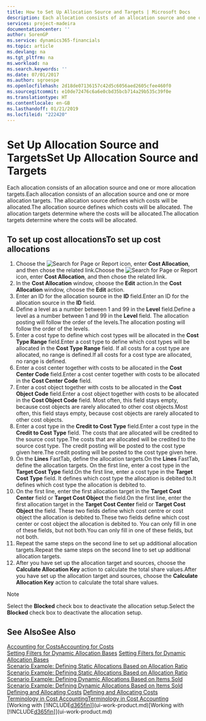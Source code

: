```yaml
---
title: How to Set Up Allocation Source and Targets | Microsoft Docs
description: Each allocation consists of an allocation source and one or more allocation targets. The allocation source defines which costs will be allocated. The allocation targets determine where the costs will be allocated.
services: project-madeira
documentationcenter: ''
author: SorenGP
ms.service: dynamics365-financials
ms.topic: article
ms.devlang: na
ms.tgt_pltfrm: na
ms.workload: na
ms.search.keywords: ''
ms.date: 07/01/2017
ms.author: sgroespe
ms.openlocfilehash: 2d18de07136157c42d5c6056aed2605cfee460f0
ms.sourcegitcommit: e10de72476c6a6e0cbd35bcb714a29b535c39f0e
ms.translationtype: HT
ms.contentlocale: en-GB
ms.lasthandoff: 01/21/2019
ms.locfileid: "222420"
---
```

# <a name="set-up-allocation-source-and-targets"></a><span data-ttu-id="30ef3-105">Set Up Allocation Source and Targets</span><span class="sxs-lookup"><span data-stu-id="30ef3-105">Set Up Allocation Source and Targets</span></span>
<span data-ttu-id="30ef3-106">Each allocation consists of an allocation source and one or more allocation targets.</span><span class="sxs-lookup"><span data-stu-id="30ef3-106">Each allocation consists of an allocation source and one or more allocation targets.</span></span> <span data-ttu-id="30ef3-107">The allocation source defines which costs will be allocated.</span><span class="sxs-lookup"><span data-stu-id="30ef3-107">The allocation source defines which costs will be allocated.</span></span> <span data-ttu-id="30ef3-108">The allocation targets determine where the costs will be allocated.</span><span class="sxs-lookup"><span data-stu-id="30ef3-108">The allocation targets determine where the costs will be allocated.</span></span>  

## <a name="to-set-up-cost-allocations"></a><span data-ttu-id="30ef3-109">To set up cost allocations</span><span class="sxs-lookup"><span data-stu-id="30ef3-109">To set up cost allocations</span></span>  
1.  <span data-ttu-id="30ef3-110">Choose the ![Search for Page or Report](media/ui-search/search_small.png "Search for Page or Report icon") icon, enter **Cost Allocation**, and then chose the related link.</span><span class="sxs-lookup"><span data-stu-id="30ef3-110">Choose the ![Search for Page or Report](media/ui-search/search_small.png "Search for Page or Report icon") icon, enter **Cost Allocation**, and then chose the related link.</span></span>  
2.  <span data-ttu-id="30ef3-111">In the **Cost Allocation** window, choose the **Edit** action.</span><span class="sxs-lookup"><span data-stu-id="30ef3-111">In the **Cost Allocation** window, choose the **Edit** action.</span></span>  
3.  <span data-ttu-id="30ef3-112">Enter an ID for the allocation source in the **ID** field.</span><span class="sxs-lookup"><span data-stu-id="30ef3-112">Enter an ID for the allocation source in the **ID** field.</span></span>  
4.  <span data-ttu-id="30ef3-113">Define a level as a number between 1 and 99 in the **Level** field.</span><span class="sxs-lookup"><span data-stu-id="30ef3-113">Define a level as a number between 1 and 99 in the **Level** field.</span></span> <span data-ttu-id="30ef3-114">The allocation posting will follow the order of the levels.</span><span class="sxs-lookup"><span data-stu-id="30ef3-114">The allocation posting will follow the order of the levels.</span></span>  
5.  <span data-ttu-id="30ef3-115">Enter a cost type to define which cost types will be allocated in the **Cost Type Range** field.</span><span class="sxs-lookup"><span data-stu-id="30ef3-115">Enter a cost type to define which cost types will be allocated in the **Cost Type Range** field.</span></span> <span data-ttu-id="30ef3-116">If all costs for a cost type are allocated, no range is defined.</span><span class="sxs-lookup"><span data-stu-id="30ef3-116">If all costs for a cost type are allocated, no range is defined.</span></span>  
6.  <span data-ttu-id="30ef3-117">Enter a cost center together with costs to be allocated in the **Cost Center Code** field.</span><span class="sxs-lookup"><span data-stu-id="30ef3-117">Enter a cost center together with costs to be allocated in the **Cost Center Code** field.</span></span>  
7.  <span data-ttu-id="30ef3-118">Enter a cost object together with costs to be allocated in the **Cost Object Code** field.</span><span class="sxs-lookup"><span data-stu-id="30ef3-118">Enter a cost object together with costs to be allocated in the **Cost Object Code** field.</span></span> <span data-ttu-id="30ef3-119">Most often, this field stays empty, because cost objects are rarely allocated to other cost objects.</span><span class="sxs-lookup"><span data-stu-id="30ef3-119">Most often, this field stays empty, because cost objects are rarely allocated to other cost objects.</span></span>  
8.  <span data-ttu-id="30ef3-120">Enter a cost type in the **Credit to Cost Type** field.</span><span class="sxs-lookup"><span data-stu-id="30ef3-120">Enter a cost type in the **Credit to Cost Type** field.</span></span> <span data-ttu-id="30ef3-121">The costs that are allocated will be credited to the source cost type.</span><span class="sxs-lookup"><span data-stu-id="30ef3-121">The costs that are allocated will be credited to the source cost type.</span></span> <span data-ttu-id="30ef3-122">The credit posting will be posted to the cost type given here.</span><span class="sxs-lookup"><span data-stu-id="30ef3-122">The credit posting will be posted to the cost type given here.</span></span>  
9. <span data-ttu-id="30ef3-123">On the **Lines** FastTab, define the allocation targets.</span><span class="sxs-lookup"><span data-stu-id="30ef3-123">On the **Lines** FastTab, define the allocation targets.</span></span> <span data-ttu-id="30ef3-124">On the first line, enter a cost type in the **Target Cost Type** field.</span><span class="sxs-lookup"><span data-stu-id="30ef3-124">On the first line, enter a cost type in the **Target Cost Type** field.</span></span> <span data-ttu-id="30ef3-125">It defines which cost type the allocation is debited to.</span><span class="sxs-lookup"><span data-stu-id="30ef3-125">It defines which cost type the allocation is debited to.</span></span>  
10. <span data-ttu-id="30ef3-126">On the first line, enter the first allocation target in the **Target Cost Center** field or **Target Cost Object** the field.</span><span class="sxs-lookup"><span data-stu-id="30ef3-126">On the first line, enter the first allocation target in the **Target Cost Center** field or **Target Cost Object** the field.</span></span> <span data-ttu-id="30ef3-127">These two fields define which cost centre or cost object the allocation is debited to.</span><span class="sxs-lookup"><span data-stu-id="30ef3-127">These two fields define which cost center or cost object the allocation is debited to.</span></span> <span data-ttu-id="30ef3-128">You can only fill in one of these fields, but not both.</span><span class="sxs-lookup"><span data-stu-id="30ef3-128">You can only fill in one of these fields, but not both.</span></span>  
11. <span data-ttu-id="30ef3-129">Repeat the same steps on the second line to set up additional allocation targets.</span><span class="sxs-lookup"><span data-stu-id="30ef3-129">Repeat the same steps on the second line to set up additional allocation targets.</span></span>  
12. <span data-ttu-id="30ef3-130">After you have set up the allocation target and sources, choose the **Calculate Allocation Key** action to calculate the total share values.</span><span class="sxs-lookup"><span data-stu-id="30ef3-130">After you have set up the allocation target and sources, choose the **Calculate Allocation Key** action to calculate the total share values.</span></span>  

> [!NOTE]  
>  <span data-ttu-id="30ef3-131">Select the **Blocked** check box to deactivate the allocation setup.</span><span class="sxs-lookup"><span data-stu-id="30ef3-131">Select the **Blocked** check box to deactivate the allocation setup.</span></span>  

## <a name="see-also"></a><span data-ttu-id="30ef3-132">See Also</span><span class="sxs-lookup"><span data-stu-id="30ef3-132">See Also</span></span>  
[<span data-ttu-id="30ef3-133">Accounting for Costs</span><span class="sxs-lookup"><span data-stu-id="30ef3-133">Accounting for Costs</span></span>](finance-manage-cost-accounting.md)  
 <span data-ttu-id="30ef3-134">[Setting Filters for Dynamic Allocation Bases](finance-setting-filters-for-dynamic-allocation-bases.md) </span><span class="sxs-lookup"><span data-stu-id="30ef3-134">[Setting Filters for Dynamic Allocation Bases](finance-setting-filters-for-dynamic-allocation-bases.md) </span></span>  
 <span data-ttu-id="30ef3-135">[Scenario Example: Defining Static Allocations Based on Allocation Ratio](finance-scenario-example-defining-static-allocations-based-on-allocation-ratio.md) </span><span class="sxs-lookup"><span data-stu-id="30ef3-135">[Scenario Example: Defining Static Allocations Based on Allocation Ratio](finance-scenario-example-defining-static-allocations-based-on-allocation-ratio.md) </span></span>  
 <span data-ttu-id="30ef3-136">[Scenario Example: Defining Dynamic Allocations Based on Items Sold](finance-scenario-example-defining-dynamic-allocations-based-on-items-sold.md) </span><span class="sxs-lookup"><span data-stu-id="30ef3-136">[Scenario Example: Defining Dynamic Allocations Based on Items Sold](finance-scenario-example-defining-dynamic-allocations-based-on-items-sold.md) </span></span>  
 <span data-ttu-id="30ef3-137">[Defining and Allocating Costs](finance-define-and-allocate-costs.md) </span><span class="sxs-lookup"><span data-stu-id="30ef3-137">[Defining and Allocating Costs](finance-define-and-allocate-costs.md) </span></span>  
 [<span data-ttu-id="30ef3-138">Terminology in Cost Accounting</span><span class="sxs-lookup"><span data-stu-id="30ef3-138">Terminology in Cost Accounting</span></span>](finance-terminology-in-cost-accounting.md)  
 <span data-ttu-id="30ef3-139">[Working with [!INCLUDE[d365fin](includes/d365fin_md.md)]](ui-work-product.md)</span><span class="sxs-lookup"><span data-stu-id="30ef3-139">[Working with [!INCLUDE[d365fin](includes/d365fin_md.md)]](ui-work-product.md)</span></span>
